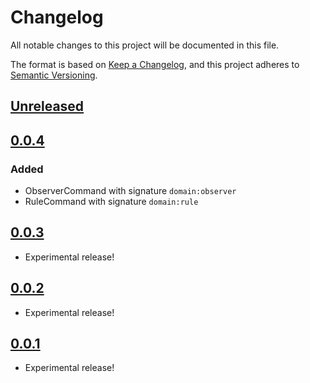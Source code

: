 # Changelog
All notable changes to this project will be documented in this file.

The format is based on [Keep a Changelog](https://keepachangelog.com/en/1.0.0/),
and this project adheres to [Semantic Versioning](https://semver.org/spec/v2.0.0.html).

## [Unreleased]

## [0.0.4]
### Added
- ObserverCommand with signature `domain:observer`
- RuleCommand with signature `domain:rule`

## [0.0.3]
- Experimental release!

## [0.0.2]
- Experimental release!

## [0.0.1]
- Experimental release!

[Unreleased]: https://github.com/signifly/laravel-domain-commands/compare/v0.04...HEAD
[0.0.4]: https://github.com/signifly/laravel-domain-commands/compare/v0.0.4...v0.0.3
[0.0.3]: https://github.com/signifly/laravel-domain-commands/compare/v0.0.3...v0.0.2
[0.0.2]: https://github.com/signifly/laravel-domain-commands/compare/v0.0.2...v0.0.1
[0.0.1]: https://github.com/signifly/laravel-domain-commands/releases/tag/v0.0.1
